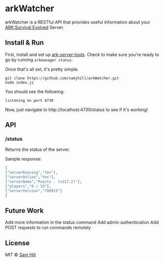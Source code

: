# arkWatcher
arkWatcher is a RESTful API that provides useful information about your [ARK:Survival Evolved](http://store.steampowered.com/app/346110/) Server.


## Install & Run

First, install and set up [ark-server-tools](https://github.com/FezVrasta/ark-server-tools). Check to make sure you're ready to go by running `arkmanager status`. 

Once that's all set, it's pretty simple.

```shell
git clone https://github.com/samjhill/arkWatcher.git
node index.js
```

You should see the following:
```shell
listening on port 4730
```
Now, just navigate to http://localhost:4730/status to see if it's working!


## API

### /status

Returns the status of the server.

Sample response:
```json
[
["serverRunning","Yes"],
["serverOnline","Yes"],
["serverName","Puesto - (v217.2)"],
["players","0 / 15"],
["serverVersion","799915"]
]
```


## Future Work
Add more information in the status command
Add admin authentication
Add POST requests to run commands remotely

## License

MIT © [Sam Hill](https://github.com/samjhill)

